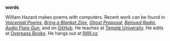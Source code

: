 **words**

William Hazard makes poems with computers. Recent work can be found in [_Voicemail Poems_](https://voicemailpoems.org/), [_Bring a Blanket Zine_](https://www.instagram.com/bringablanketreadingseries/), [_Ghost Proposal_](https://ghostproposal.com/), [_Beloved Radio_](https://beloved.wtf/), [_Audio Flare Gun_](https://audioflaregun.com/), and on [GitHub](https://github.com/williamthazard/). He teaches at [Temple University](https://liberalarts.temple.edu/academics/departments-and-programs/intellectual-heritage). He edits at [Overpass Books](https://overpassbooks.bigcartel.com/). He hangs out at [llllllll.co](https://llllllll.co)